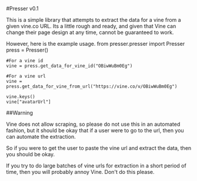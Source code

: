 #Presser v0.1

This is a simple library that attempts to extract the data for a vine from a given vine.co URL. Its a little rough and ready, and given that Vine can change their page design at any time, cannot be guaranteed to work.

However, here is the example usage.
    from presser.presser import Presser
    press = Presser()

    #For a vine id
    vine = press.get_data_for_vine_id("OBiwWuBm0Eg")

    #For a vine url
    vine = press.get_data_for_vine_from_url("https://vine.co/v/OBiwWuBm0Eg")

    vine.keys()
    vine["avatarUrl"]

##Warning

Vine does not allow scraping, so please do not use this in an automated fashion, but it should be okay that if a user were to go to the url, then you can automate the extraction.

So if you were to get the user to paste the vine url and extract the data, then you should be okay.

If you try to do large batches of vine urls for extraction in a short period of time, then you will probably annoy Vine. Don't do this please.
